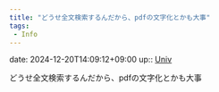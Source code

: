 ```yaml
---
title: "どうせ全文検索するんだから、pdfの文字化とかも大事"
tags:
 - Info
---
```


date: 2024-12-20T14:09:12+09:00
up:: [Univ](Bar/Univ.md)

どうせ全文検索するんだから、pdfの文字化とかも大事